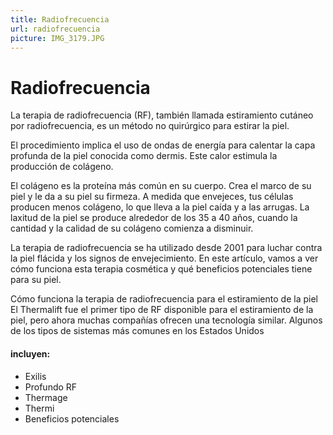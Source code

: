 ```yaml
---
title: Radiofrecuencia
url: radiofrecuencia
picture: IMG_3179.JPG
---
```


# Radiofrecuencia 


La terapia de radiofrecuencia (RF), también llamada estiramiento cutáneo por radiofrecuencia, es un método no quirúrgico para estirar la piel. 

El procedimiento implica el uso de ondas de energía para calentar la capa profunda de la piel conocida como dermis. Este calor estimula la producción de colágeno.

El colágeno es la proteína más común en su cuerpo. Crea el marco de su piel y le da a su piel su firmeza. 
A medida que envejeces, tus células producen menos colágeno, lo que lleva a la piel caída y a las arrugas. La laxitud de la piel se produce alrededor de los 35 a 40 años, cuando la cantidad y la calidad de su colágeno comienza a disminuir.

La terapia de radiofrecuencia se ha utilizado desde 2001 para luchar contra la piel flácida y los signos de envejecimiento. En este artículo, vamos a ver cómo funciona esta terapia cosmética y qué beneficios potenciales tiene para su piel.

Cómo funciona la terapia de radiofrecuencia para el estiramiento de la piel
El Thermalift fue el primer tipo de RF disponible para el estiramiento de la piel, pero ahora muchas compañías ofrecen una tecnología similar. 
Algunos de los tipos de sistemas más comunes en los Estados Unidos 

#### incluyen: 
- Exilis
- Profundo RF
- Thermage
- Thermi
- Beneficios potenciales
